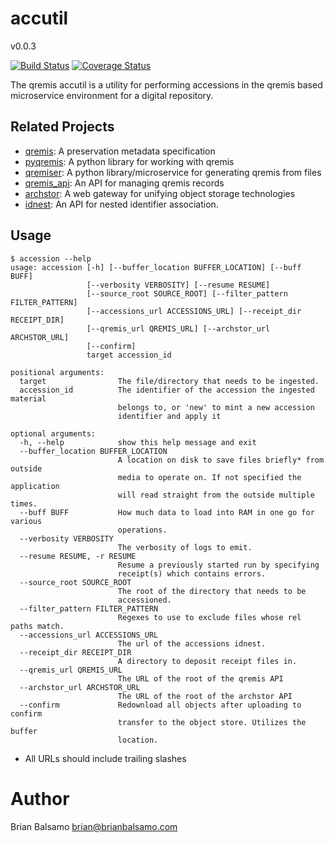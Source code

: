# accutil

v0.0.3

[![Build Status](https://travis-ci.org/uchicago-library/qremis_accutil.svg?branch=master)](https://travis-ci.org/uchicago-library/qremis_accutil) [![Coverage Status](https://coveralls.io/repos/github/uchicago-library/qremis_accutil/badge.svg?branch=master)](https://coveralls.io/github/uchicago-library/qremis_accutil?branch=master)

The qremis accutil is a utility for performing accessions in the qremis based microservice environment for a digital repository.

## Related Projects

- [qremis](https://github.com/uchicago-library/qremis): A preservation metadata specification
- [pyqremis](https://github.com/uchicago-library/pyqremis): A python library for working with qremis
- [qremiser](https://github.com/uchicago-library/qremiser): A python library/microservice for generating qremis from files
- [qremis_api](https://github.com/uchicago-library/qremis_api): An API for managing qremis records
- [archstor](https://github.com/uchicago-library/archstor): A web gateway for unifying object storage technologies
- [idnest](https://github.com/uchicago-library/idnest): An API for nested identifier association.



## Usage

```
$ accession --help
usage: accession [-h] [--buffer_location BUFFER_LOCATION] [--buff BUFF]
                 [--verbosity VERBOSITY] [--resume RESUME]
                 [--source_root SOURCE_ROOT] [--filter_pattern FILTER_PATTERN]
                 [--accessions_url ACCESSIONS_URL] [--receipt_dir RECEIPT_DIR]
                 [--qremis_url QREMIS_URL] [--archstor_url ARCHSTOR_URL]
                 [--confirm]
                 target accession_id

positional arguments:
  target                The file/directory that needs to be ingested.
  accession_id          The identifier of the accession the ingested material
                        belongs to, or 'new' to mint a new accession
                        identifier and apply it

optional arguments:
  -h, --help            show this help message and exit
  --buffer_location BUFFER_LOCATION
                        A location on disk to save files briefly* from outside
                        media to operate on. If not specified the application
                        will read straight from the outside multiple times.
  --buff BUFF           How much data to load into RAM in one go for various
                        operations.
  --verbosity VERBOSITY
                        The verbosity of logs to emit.
  --resume RESUME, -r RESUME
                        Resume a previously started run by specifying
                        receipt(s) which contains errors.
  --source_root SOURCE_ROOT
                        The root of the directory that needs to be
                        accessioned.
  --filter_pattern FILTER_PATTERN
                        Regexes to use to exclude files whose rel paths match.
  --accessions_url ACCESSIONS_URL
                        The url of the accessions idnest.
  --receipt_dir RECEIPT_DIR
                        A directory to deposit receipt files in.
  --qremis_url QREMIS_URL
                        The URL of the root of the qremis API
  --archstor_url ARCHSTOR_URL
                        The URL of the root of the archstor API
  --confirm             Redownload all objects after uploading to confirm
                        transfer to the object store. Utilizes the buffer
                        location.
```
* All URLs should include trailing slashes

# Author
Brian Balsamo <brian@brianbalsamo.com>
